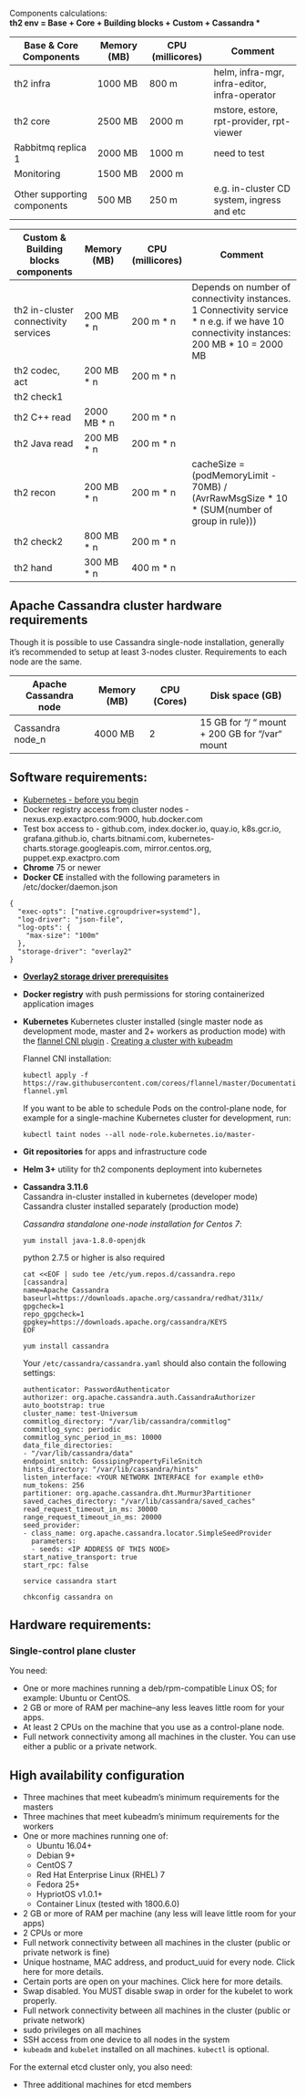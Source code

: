 Сomponents calculations:  
__th2 env = Base + Core + Building blocks + Custom + Cassandra *__<br>

| Base & Core Components | Memory (MB) | CPU (millicores) | Comment |
|-----|------|---------|-------------|
| th2 infra | 1000 MB | 800 m | helm, infra-mgr, infra-editor, infra-operator |
| th2 core | 2500 MB | 2000 m | mstore, estore, rpt-provider, rpt-viewer |
| Rabbitmq replica 1 | 2000 MB | 1000 m | need to test |
| Monitoring | 1500 MB | 2000 m | |
| Other supporting components | 500 MB | 250 m | e.g. in-cluster CD system, ingress and etc |

| Custom & Building blocks components | Memory (MB) | CPU (millicores) | Comment |
|-----|------|---------|-------------|
| th2 in-cluster connectivity services | 200 MB * n | 200 m * n | Depends on number of connectivity instances. 1 Connectivity service * n e.g. if we have 10 connectivity instances: 200 MB * 10 = 2000 MB|
| th2 codec, act | 200 MB * n | 200 m * n |  |
| th2 check1 |  |  |  |
| th2 C++ read | 2000 MB * n | 200 m * n |  |
| th2 Java read  | 200 MB * n | 200 m * n |  |
| th2 recon | 200 MB * n | 200 m * n | cacheSize = (podMemoryLimit - 70MB) / (AvrRawMsgSize * 10 * (SUM(number of group in rule))) |
| th2 check2 | 800 MB * n  | 200 m * n |  |
| th2 hand | 300 MB * n | 400 m * n |  |

## Apache Cassandra cluster hardware requirements
   Though it is possible to use Cassandra single-node installation, generally it’s recommended to setup at least 3-nodes cluster. Requirements to each node are the same.
   
 | Apache Cassandra node | Memory (MB) | CPU (Сores) | Disk space (GB) |
 |-----|------|---------|-------------|  
 | Cassandra node_n | 4000 MB | 2 | 15 GB for “/ “ mount + 200 GB for “/var“ mount |
   
## Software requirements:
* [Kubernetes - before you begin](https://kubernetes.io/docs/setup/production-environment/tools/kubeadm/create-cluster-kubeadm/#before-you-begin)
* Docker registry access from cluster nodes - nexus.exp.exactpro.com:9000, hub.docker.com
* Test box access to - github.com, index.docker.io, quay.io, k8s.gcr.io, grafana.github.io, charts.bitnami.com, kubernetes-charts.storage.googleapis.com, mirror.centos.org, puppet.exp.exactpro.com
* __Chrome__ 75 or newer
* __Docker CE__ 
installed with the following parameters in /etc/docker/daemon.json
```
{
  "exec-opts": ["native.cgroupdriver=systemd"],
  "log-driver": "json-file",
  "log-opts": {
    "max-size": "100m" 
  },
  "storage-driver": "overlay2"
}
```
* [__Overlay2 storage driver prerequisites__](https://docs.docker.com/storage/storagedriver/overlayfs-driver/#prerequisites)
* __Docker registry__ with push permissions for storing containerized application images
* __Kubernetes__
  Kubernetes cluster installed (single master node as development mode, master and 2+ workers as production mode) with the [flannel CNI plugin](https://coreos.com/flannel/docs/latest/kubernetes.html#the-flannel-cni-plugin) . [Creating a cluster with kubeadm](https://kubernetes.io/docs/setup/production-environment/tools/kubeadm/create-cluster-kubeadm/)
    
  Flannel CNI installation:
  ```
  kubectl apply -f https://raw.githubusercontent.com/coreos/flannel/master/Documentation/kube-flannel.yml
  ```
  
  If you want to be able to schedule Pods on the control-plane node, for example for a single-machine Kubernetes cluster for development, run:
  ```
  kubectl taint nodes --all node-role.kubernetes.io/master-
  ```
* __Git repositories__ for apps and infrastructure code
* __Helm 3+__ utility for th2 components deployment into kubernetes
* __Cassandra 3.11.6__<br>
    Cassandra in-cluster installed in kubernetes (developer mode)
    Cassandra cluster installed separately (production mode)
    	
    _Cassandra standalone one-node installation for Centos 7_:
    ```
    yum install java-1.8.0-openjdk
    ```
    python 2.7.5 or higher is also required
    ```
    cat <<EOF | sudo tee /etc/yum.repos.d/cassandra.repo
    [cassandra]
    name=Apache Cassandra
    baseurl=https://downloads.apache.org/cassandra/redhat/311x/
    gpgcheck=1
    repo_gpgcheck=1
    gpgkey=https://downloads.apache.org/cassandra/KEYS
    EOF
    ```
    ```
    yum install cassandra
    ```
    Your `/etc/cassandra/cassandra.yaml` should also contain the following settings:
    ```
    authenticator: PasswordAuthenticator
    authorizer: org.apache.cassandra.auth.CassandraAuthorizer
    auto_bootstrap: true
    cluster_name: test-Universum
    commitlog_directory: "/var/lib/cassandra/commitlog"
    commitlog_sync: periodic
    commitlog_sync_period_in_ms: 10000
    data_file_directories:
    - "/var/lib/cassandra/data"
    endpoint_snitch: GossipingPropertyFileSnitch
    hints_directory: "/var/lib/cassandra/hints"
    listen_interface: <YOUR NETWORK INTERFACE for example eth0>
    num_tokens: 256
    partitioner: org.apache.cassandra.dht.Murmur3Partitioner
    saved_caches_directory: "/var/lib/cassandra/saved_caches"
    read_request_timeout_in_ms: 30000
    range_request_timeout_in_ms: 20000
    seed_provider:
    - class_name: org.apache.cassandra.locator.SimpleSeedProvider
      parameters:
      - seeds: <IP ADDRESS OF THIS NODE>
    start_native_transport: true
    start_rpc: false
    ```
    ```
    service cassandra start
    ```
    ```
    chkconfig cassandra on
    ```

## Hardware requirements:
### Single-control plane cluster
You need:

* One or more machines running a deb/rpm-compatible Linux OS; for example: Ubuntu or CentOS.
* 2 GB or more of RAM per machine–any less leaves little room for your apps.
* At least 2 CPUs on the machine that you use as a control-plane node.
* Full network connectivity among all machines in the cluster. You can use either a public or a private network.

## High availability configuration

* Three machines that meet kubeadm’s minimum requirements for the masters
* Three machines that meet kubeadm’s minimum requirements for the workers
* One or more machines running one of:
    * Ubuntu 16.04+
    * Debian 9+
    * CentOS 7
    * Red Hat Enterprise Linux (RHEL) 7
    * Fedora 25+
    * HypriotOS v1.0.1+
    * Container Linux (tested with 1800.6.0)
* 2 GB or more of RAM per machine (any less will leave little room for your apps)
* 2 CPUs or more
* Full network connectivity between all machines in the cluster (public or private network is fine)
* Unique hostname, MAC address, and product_uuid for every node. Click here for more details.
* Certain ports are open on your machines. Click here for more details.
* Swap disabled. You MUST disable swap in order for the kubelet to work properly.
* Full network connectivity between all machines in the cluster (public or private network)
* sudo privileges on all machines
* SSH access from one device to all nodes in the system
* `kubeadm` and `kubelet` installed on all machines. `kubectl` is optional.
   
For the external etcd cluster only, you also need:
* Three additional machines for etcd members   

